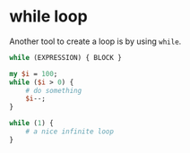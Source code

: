 # while loop


Another tool to create a loop is by using `while`.

```perl
while (EXPRESSION) { BLOCK }
```

```perl
my $i = 100;
while ($i > 0) {
    # do something
    $i--;
}
```

```perl
while (1) {
    # a nice infinite loop
}
```


